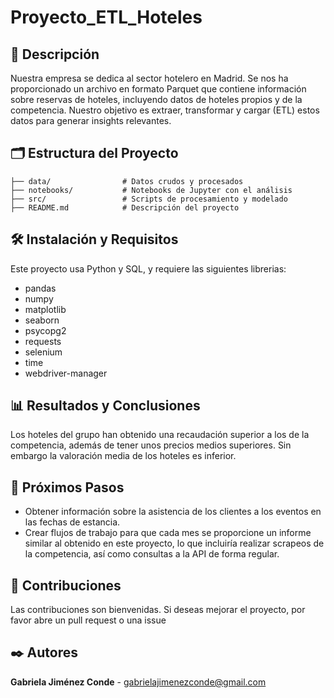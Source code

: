 # Proyecto_ETL_Hoteles

## 📖 Descripción
Nuestra empresa se dedica al sector hotelero en Madrid. Se nos ha proporcionado un archivo en formato Parquet que contiene información sobre reservas de hoteles, incluyendo datos de hoteles propios y de la competencia. Nuestro objetivo es extraer, transformar y cargar (ETL) estos datos para generar insights relevantes. 

## 🗂️ Estructura del Proyecto

```  
├── data/                # Datos crudos y procesados
├── notebooks/           # Notebooks de Jupyter con el análisis
├── src/                 # Scripts de procesamiento y modelado
├── README.md            # Descripción del proyecto
```
  
## 🛠️ Instalación y Requisitos
    
Este proyecto usa Python y SQL, y requiere las siguientes librerias:

- pandas
- numpy
- matplotlib
- seaborn
- psycopg2
- requests
- selenium
- time 
- webdriver-manager

## 📊 Resultados y Conclusiones

Los hoteles del grupo han obtenido una recaudación superior a los de la competencia, además de tener unos precios medios superiores. Sin embargo la valoración media de los hoteles es inferior.

## 🔄 Próximos Pasos
- Obtener información sobre la asistencia de los clientes a los eventos en las fechas de estancia.
- Crear flujos de trabajo para que cada mes se proporcione un informe similar al obtenido en este proyecto, lo que incluiría realizar scrapeos de la competencia, así como consultas a la API de forma regular.

## 🤝 Contribuciones

Las contribuciones son bienvenidas. Si deseas mejorar el proyecto, por favor abre un pull request o una issue

## ✒️ Autores
**Gabriela Jiménez Conde** - [gabrielajimenezconde@gmail.com](https://github.com/Gabijc)
        
